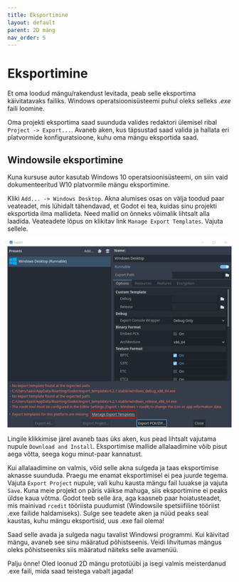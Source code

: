 ```yaml
---
title: Eksportimine
layout: default
parent: 2D mäng
nav_order: 5
---
```


# Eksportimine

Et oma loodud mängu/rakendust levitada, peab selle eksportima käivitatavaks failiks. Windows operatsioonisüsteemi puhul oleks selleks *.exe* faili loomine.

Oma projekti eksportima saad suunduda valides redaktori ülemisel ribal `Project -> Export...`. Avaneb aken, kus täpsustad saad valida ja hallata eri platvormide konfiguratsioone, kuhu oma mängu eksportida saad.

## Windowsile eksportimine

Kuna kursuse autor kasutab Windows 10 operatsioonisüsteemi, on siin vaid dokumenteeritud W10 platvormile mängu eksportimine.

Kliki `Add... -> Windows Desktop`. Akna alumises osas on välja toodud paar veateadet, mis lühidalt tähendavad, et Godot ei tea, kuidas sinu projekti eksportida ilma mallideta. Need mallid on õnneks võimalik lihtsalt alla laadida. Veateadete lõpus on klikitav link `Manage Export Templates`. Vajuta sellele.

![Pilt eksportimise aknast. Punasega on tähistatud link, kust saab eksportimise mallid alla laadida.](pildid/eksportimine/eksportimise-aken.png)

Lingile klikkimise järel avaneb taas üks aken, kus pead lihtsalt vajutama nupule `Download and Install`. Eksportimise mallide allalaadimine võib pisut aega võtta, seega kogu minut-paar kannatust.

Kui allalaadimine on valmis, võid selle akna sulgeda ja taas eksportimise aknasse suunduda. Praegu me enamat eksportimisel ei pea juurde tegema. Vajuta `Export Project` nupule, vali kuhu kausta mängu fail luuakse ja vajuta `Save`. Kuna meie projekt on päris väikse mahuga, siis eksportimine ei peaks üldse kaua võtma. Godot teeb selle ära, aga kaasneb paar hoiatusteadet, mis mainivad `rcedit` tööriista puudumist (Windowsile spetsiifiline tööriist .exe failide haldamiseks). Sulge see teadete aken ja nüüd peaks seal kaustas, kuhu mängu eksportisid, uus .exe fail olema!

Saad selle avada ja sulgeda nagu tavalist Windowsi programmi. Kui käivitad mängu, avaneb see sinu määratud põhistseenis. Veidi lihvitumas mängus oleks põhistseeniks siis määratud näiteks selle avamenüü.

Palju õnne! Oled loonud 2D mängu prototüübi ja isegi valmis meisterdanud .exe faili, mida saad teistega vabalt jagada!